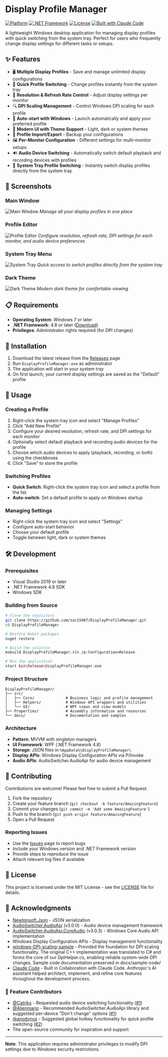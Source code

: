 # Display Profile Manager

[![Platform](https://img.shields.io/badge/platform-Windows-blue.svg)](https://www.microsoft.com/windows)
[![.NET Framework](https://img.shields.io/badge/.NET%20Framework-4.8-purple.svg)](https://dotnet.microsoft.com/download/dotnet-framework/net48)
[![License](https://img.shields.io/badge/license-MIT-green.svg)](LICENSE)
[![Built with Claude Code](https://img.shields.io/badge/Built%20with-Claude%20Code-orange.svg)](https://claude.ai/code)

A lightweight Windows desktop application for managing display profiles with quick switching from the system tray. Perfect for users who frequently change display settings for different tasks or setups.

## ✨ Features

- 🖥️ **Multiple Display Profiles** - Save and manage unlimited display configurations
- 🔄 **Quick Profile Switching** - Change profiles instantly from the system tray
- 📐 **Resolution & Refresh Rate Control** - Adjust display settings per monitor
- 🔍 **DPI Scaling Management** - Control Windows DPI scaling for each profile
- 🚀 **Auto-start with Windows** - Launch automatically and apply your preferred profile
- 🎨 **Modern UI with Theme Support** - Light, dark or system themes
- 💾 **Profile Import/Export** - Backup your configurations
- 🖼️ **Per-Monitor Configuration** - Different settings for multi-monitor setups
- 🔊 **Audio Device Switching** - Automatically switch default playback and recording devices with profiles
- 🔄 **System Tray Profile Switching** - Instantly switch display profiles directly from the system tray

## 📸 Screenshots

### Main Window
![Main Window](docs/screenshots/main-screen.png)
*Manage all your display profiles in one place*

### Profile Editor
![Profile Editor](docs/screenshots/edit-screen.png)
*Configure resolution, refresh rate, DPI settings for each monitor, and audio device preferences*

### System Tray Menu
![System Tray](docs/screenshots/tray.png)
*Quick access to switch profiles directly from the system tray*

### Dark Theme
![Dark Theme](docs/screenshots/dark-theme.png)
*Modern dark theme for comfortable viewing*

## 📋 Requirements

- **Operating System**: Windows 7 or later
- **.NET Framework**: 4.8 or later ([Download](https://dotnet.microsoft.com/download/dotnet-framework/net48))
- **Privileges**: Administrator rights required (for DPI changes)

## 🚀 Installation

1. Download the latest release from the [Releases](../../releases) page
2. Run `DisplayProfileManager.exe` as administrator
3. The application will start in your system tray
4. On first launch, your current display settings are saved as the "Default" profile

## 📖 Usage

### Creating a Profile
1. Right-click the system tray icon and select "Manage Profiles"
2. Click "Add New Profile"
3. Configure your desired resolution, refresh rate, and DPI settings for each monitor
4. Optionally select default playback and recording audio devices for the profile
5. Choose which audio devices to apply (playback, recording, or both) using the checkboxes
6. Click "Save" to store the profile

### Switching Profiles
- **Quick Switch**: Right-click the system tray icon and select a profile from the list
- **Auto-switch**: Set a default profile to apply on Windows startup

### Managing Settings
- Right-click the system tray icon and select "Settings"
- Configure auto-start behavior
- Choose your default profile
- Toggle between light, dark or system themes

## 🛠️ Development

### Prerequisites
- Visual Studio 2019 or later
- .NET Framework 4.8 SDK
- Windows SDK

### Building from Source

```bash
# Clone the repository
git clone https://github.com/zac15987/DisplayProfileManager.git
cd DisplayProfileManager

# Restore NuGet packages
nuget restore

# Build the solution
msbuild DisplayProfileManager.sln /p:Configuration=Release

# Run the application
start bin\Release\DisplayProfileManager.exe
```

### Project Structure
```
DisplayProfileManager/
├── src/
│   ├── Core/              # Business logic and profile management
│   ├── Helpers/           # Windows API wrappers and utilities
│   └── UI/                # WPF views and view models
├── Properties/            # Assembly information and resources
└── docs/                  # Documentation and samples
```

### Architecture
- **Pattern**: MVVM with singleton managers
- **UI Framework**: WPF (.NET Framework 4.8)
- **Storage**: JSON files in `%AppData%\DisplayProfileManager\`
- **Display APIs**: Windows Display Configuration APIs via P/Invoke
- **Audio APIs**: AudioSwitcher.AudioApi for audio device management

## 🤝 Contributing

Contributions are welcome! Please feel free to submit a Pull Request.

1. Fork the repository
2. Create your feature branch (`git checkout -b feature/AmazingFeature`)
3. Commit your changes (`git commit -m 'Add some AmazingFeature'`)
4. Push to the branch (`git push origin feature/AmazingFeature`)
5. Open a Pull Request

### Reporting Issues
- Use the [Issues](../../issues) page to report bugs
- Include your Windows version and .NET Framework version
- Provide steps to reproduce the issue
- Attach relevant log files if available

## 📝 License

This project is licensed under the MIT License - see the [LICENSE](LICENSE) file for details.

## 🙏 Acknowledgments

- [Newtonsoft.Json](https://www.newtonsoft.com/json) - JSON serialization
- [AudioSwitcher.AudioApi](https://github.com/xenolightning/AudioSwitcher) (v3.0.0) - Audio device management framework
- [AudioSwitcher.AudioApi.CoreAudio](https://github.com/xenolightning/AudioSwitcher) (v3.0.3) - Windows Core Audio API implementation
- Windows Display Configuration APIs - Display management functionality
- [windows-DPI-scaling-sample](https://github.com/lihas/windows-DPI-scaling-sample) - Provided the foundation for DPI scaling functionality. The original C++ implementation was translated to C# and forms the core of our DpiHelper.cs, enabling reliable system-wide DPI changes. Sample code documentation preserved in docs/sample-code/
- [Claude Code](https://claude.ai/code) - Built in Collaboration with Claude Code. Anthropic's AI assistant helped architect, implement, and refine core features throughout the development process.

### 🤝 Feature Contributors
- [@Catriks](https://github.com/Catriks) - Requested audio device switching functionality ([#1](https://github.com/zac15987/DisplayProfileManager/issues/1))
- [@Alienmario](https://github.com/Alienmario) - Recommended AudioSwitcher.AudioApi library and suggested per-device "Don't change" options ([#1](https://github.com/zac15987/DisplayProfileManager/issues/1))
- [@anodynos](https://github.com/anodynos) - Suggested global hotkey functionality for quick profile switching ([#2](https://github.com/zac15987/DisplayProfileManager/issues/2))
- The open-source community for inspiration and support

---

**Note**: This application requires administrator privileges to modify DPI settings due to Windows security restrictions.